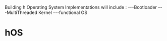 Building h Operating System
Implementations will include :
---Bootloader
---MultiThreaded Kernel
---functional OS
# hOS
